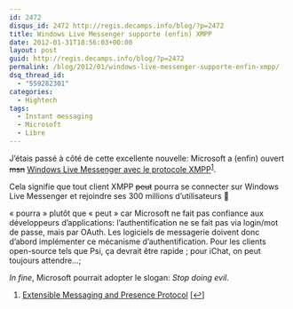```yaml
---
id: 2472
disqus_id: 2472 http://regis.decamps.info/blog/?p=2472
title: Windows Live Messenger supporte (enfin) XMPP
date: 2012-01-31T18:56:03+00:00
layout: post
guid: http://regis.decamps.info/blog/?p=2472
permalink: /blog/2012/01/windows-live-messenger-supporte-enfin-xmpp/
dsq_thread_id:
  - "559282301"
categories:
  - Hightech
tags:
  - Instant messaging
  - Microsoft
  - Libre
---
```

J’étais passé à côté de cette excellente nouvelle: Microsoft a (enfin) ouvert <strike>msn</strike> [Windows Live Messenger avec le protocole XMPP](http://windowsteamblog.com/windows_live/b/windowslive/archive/2011/12/14/anyone-can-build-a-windows-live-messenger-client-with-open-standards-access-via-xmpp.aspx)<sup><a href="#footnote_0_2472" id="identifier_0_2472" class="footnote-link footnote-identifier-link" title="Extensible Messaging and Presence Protocol">1</a></sup>.

Cela signifie que tout client XMPP <strike>peut</strike> pourra se connecter sur Windows Live Messenger et rejoindre ses 300 millions d’utilisateurs 🙂
  
<!--more-->

« pourra » plutôt que « peut » car Microsoft ne fait pas confiance aux développeurs d’applications: l’authentification ne se fait pas via login/mot de passe, mais par OAuth. Les logiciels de messagerie doivent donc d’abord implémenter ce mécanisme d’authentification. Pour les clients open-source tels que Psi, ça devrait être rapide ; pour iChat, on peut toujours attendre…;

_In fine_, Microsoft pourrait adopter le slogan: _Stop doing evil_.

<ol class="footnotes">
  <li id="footnote_0_2472" class="footnote">
    <a href="http://xmpp.org/" title="XMPP Foundation">Extensible Messaging and Presence Protocol</a> [<a href="#identifier_0_2472" class="footnote-link footnote-back-link">&#8617;</a>]
  </li>
</ol>
